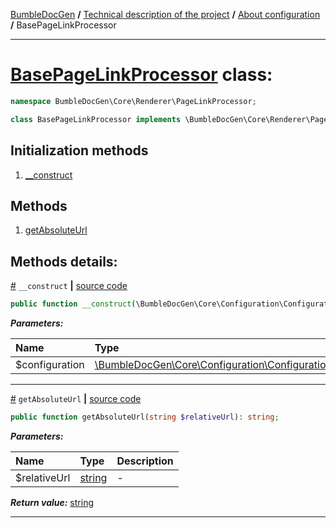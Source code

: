 [BumbleDocGen](../../README.md) **/**
[Technical description of the project](../readme.md) **/**
[About configuration](../01_configuration.md) **/**
BasePageLinkProcessor

---


# [BasePageLinkProcessor](https://github.com/bumble-tech/bumble-doc-gen/blob/master/src/Core/Renderer/PageLinkProcessor/BasePageLinkProcessor.php#L9) class:

```php
namespace BumbleDocGen\Core\Renderer\PageLinkProcessor;

class BasePageLinkProcessor implements \BumbleDocGen\Core\Renderer\PageLinkProcessor\PageLinkProcessorInterface
```

## Initialization methods

1. [__construct](#m-construct) 
## Methods

1. [getAbsoluteUrl](#mgetabsoluteurl) 

## Methods details:

<a name="m-construct" href="#m-construct">#</a> `__construct`  **|** [source code](https://github.com/bumble-tech/bumble-doc-gen/blob/master/src/Core/Renderer/PageLinkProcessor/BasePageLinkProcessor.php#L11)
```php
public function __construct(\BumbleDocGen\Core\Configuration\Configuration $configuration);
```

***Parameters:***

| Name | Type | Description |
|:-|:-|:-|
$configuration | [\BumbleDocGen\Core\Configuration\Configuration](https://github.com/bumble-tech/bumble-doc-gen/blob/master/src/Core/Configuration/Configuration.php) | - |

---

<a name="mgetabsoluteurl" href="#mgetabsoluteurl">#</a> `getAbsoluteUrl`  **|** [source code](https://github.com/bumble-tech/bumble-doc-gen/blob/master/src/Core/Renderer/PageLinkProcessor/BasePageLinkProcessor.php#L15)
```php
public function getAbsoluteUrl(string $relativeUrl): string;
```

***Parameters:***

| Name | Type | Description |
|:-|:-|:-|
$relativeUrl | [string](https://www.php.net/manual/en/language.types.string.php) | - |

***Return value:*** [string](https://www.php.net/manual/en/language.types.string.php)

---
